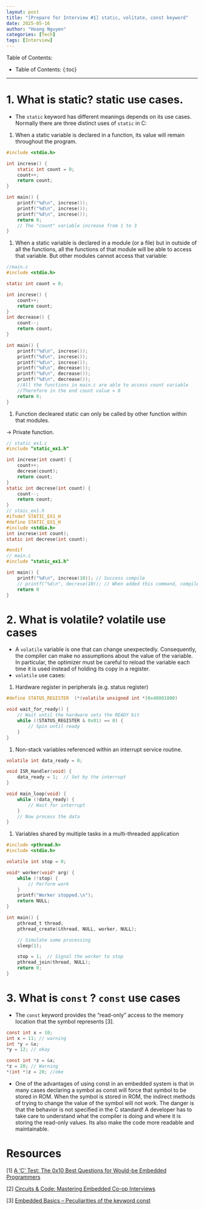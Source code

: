 ```yaml
---
layout: post
title: "[Prepare for Interview #1] static, volitate, const keyword"
date: 2025-05-16
author: "Hoang Nguyen"
categories: [Tech]
tags: [Interview]
---
```

Table of Contents:
* Table of Contents:
{:toc}
---

# 1. What is static? static use cases.

- The `static` keyword has different meanings depends on its use cases. Normally there are three distinct uses of `static` in C:
1. When a static variable is declared in a function, its value will remain throughout the program.

```c
#include <stdio.h>

int increse() {
    static int count = 0;
    count++;
    return count;
}

int main() {
    printf("%d\n", increse());
    printf("%d\n", increse());
    printf("%d\n", increse());
    return 0;
    // The "count" variable increase from 1 to 3 
}
```

1. When a static variable is declared in a module (or a file) but in outside of all the functions, all the functions of that module will be able to access that variable. But other modules cannot access that variable:

```c
//main.c
#include <stdio.h>

static int count = 0;

int increse() {
    count++;
    return count;
}
int decrease() {
    count--;
    return count;
}

int main() {
    printf("%d\n", increse());
    printf("%d\n", increse());
    printf("%d\n", increse());
    printf("%d\n", decrease());
    printf("%d\n", decrease());
    printf("%d\n", decrease()); 
    //All the functions in main.c are able to access count variable
    //Therefore in the end count value = 0
    return 0;
}
```

1. Function decleared static can only be called by other function within that modules.

→ Private function.

```c
// static_ex1.c
#include "static_ex1.h"

int increse(int count) {
    count++;
    decrese(count);
    return count;
}
static int decrese(int count) {
    count--;
    return count;
}
// staic_ex1.h
#ifndef STATIC_EX1_H
#define STATIC_EX1_H
#include <stdio.h>
int increse(int count);
static int decrese(int count);

#endif
// main.c
#include "static_ex1.h"

int main() {
    printf("%d\n", increse(10)); // Success compile
    // printf("%d\n", decrese(10)); // When added this command, compile will fail
    return 0
}
```

# 2. What is volatile? volatile use cases

- A `volatile` variable is one that can change unexpectedly. Consequently, the compiler can make no assumptions about the value of the variable. In particular, the optimizer must be careful to reload the variable each time it is used instead of holding its copy in a register.
- `volatile` use cases:
1. Hardware register in peripherals (e.g. status register)

```c
#define STATUS_REGISTER  (*(volatile unsigned int *)0x40001000)

void wait_for_ready() {
    // Wait until the hardware sets the READY bit
    while ((STATUS_REGISTER & 0x01) == 0) {
        // Spin until ready
    }
}
```

1. Non-stack variables referenced within an interrupt service routine.

```c
volatile int data_ready = 0;

void ISR_Handler(void) {
    data_ready = 1;  // Set by the interrupt
}

void main_loop(void) {
    while (!data_ready) {
        // Wait for interrupt
    }
    // Now process the data
}

```

1. Variables shared by multiple tasks in a multi-threaded application

```c
#include <pthread.h>
#include <stdio.h>

volatile int stop = 0;

void* worker(void* arg) {
    while (!stop) {
        // Perform work
    }
    printf("Worker stopped.\n");
    return NULL;
}

int main() {
    pthread_t thread;
    pthread_create(&thread, NULL, worker, NULL);

    // Simulate some processing
    sleep(1);

    stop = 1;  // Signal the worker to stop
    pthread_join(thread, NULL);
    return 0;
}

```

# 3. What is `const` ? `const` use cases

- The  `const` keyword provides the “read-only” access to the memory location that the symbol represents [3].

```c
const int x = 10;
int x = 11; // warning 
int *y = &x; 
*y = 12; // okay

const int *z = &x; 
*z = 20; // Warning
*(int *)z = 20; //oke
```

- One of the advantages of using const in an embedded system is that in many cases declaring a symbol as const will force that symbol to be stored in ROM.  When the symbol is stored in ROM, the indirect methods of trying to change the value of the symbol will not work. The danger is that the behavior is not specified in the C standard!  A developer has to take care to understand what the compiler is doing and where it is storing the read-only values. Its also make the code more readable and maintainable.

# Resources

[1] [A ‘C’ Test: The 0x10 Best Questions for Would-be Embedded Programmers](https://rmbconsulting.us/publications/a-c-test-the-0x10-best-questions-for-would-be-embedded-programmers/#footnote1)

[2] [Circuits & Code: Mastering Embedded Co-op Interviews](https://circuits-and-code.github.io/)

[3] [Embedded Basics – Peculiarities of the keyword const](https://www.beningo.com/embedded-basics-peculiarities-of-the-keyword-const/)